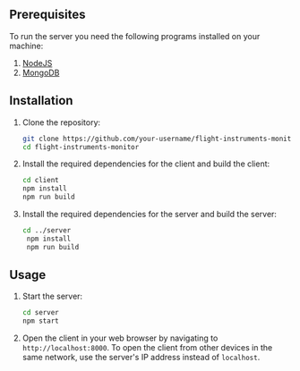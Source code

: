 ## Prerequisites

To run the server you need the following programs installed on your machine:

1. [NodeJS](https://nodejs.org/en/download)
2. [MongoDB](https://www.mongodb.com/try/download/community)

## Installation

1. Clone the repository:

   ```sh
   git clone https://github.com/your-username/flight-instruments-monitor.git
   cd flight-instruments-monitor
   ```

2. Install the required dependencies for the client and build the client:

   ```sh
   cd client
   npm install
   npm run build
   ```

3. Install the required dependencies for the server and build the server:

   ```sh
   cd ../server
    npm install
    npm run build
    ```

## Usage
1. Start the server:

   ```sh
   cd server
   npm start
   ```

2. Open the client in your web browser by navigating to `http://localhost:8000`.
    To open the client from other devices in the same network, use the server's IP address instead of `localhost`.
